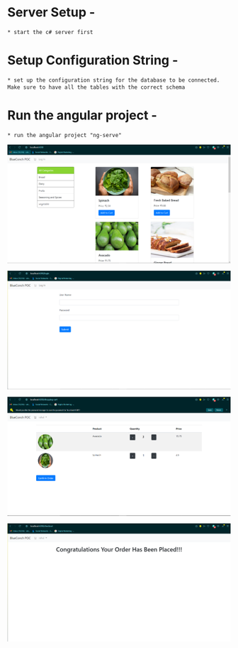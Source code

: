 # Server Setup -
    * start the c# server first

# Setup Configuration String - 
    * set up the configuration string for the database to be connected. Make sure to have all the tables with the correct schema

# Run the angular project - 
    * run the angular project "ng-serve"

![](Images/hompage.PNG)

![](Images/loginpage.PNG)

![](Images/shopping-cartpage.PNG)

![](Images/checkoutpage.PNG)

